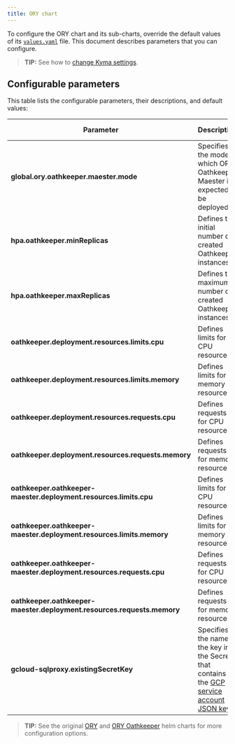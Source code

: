 ```yaml
---
title: ORY chart
---
```


To configure the ORY chart and its sub-charts, override the default values of its [`values.yaml`](https://github.com/kyma-project/kyma/blob/main/resources/ory/values.yaml) file. This document describes parameters that you can configure.

>**TIP:** See how to [change Kyma settings](../../04-operation-guides/operations/03-change-kyma-config-values.md).

## Configurable parameters

This table lists the configurable parameters, their descriptions, and default values:

| Parameter |  Description | Default value |
|-------|-------|:--------:|
| **global.ory.oathkeeper.maester.mode** | Specifies the mode in which ORY Oathkeeper Maester is expected to be deployed. | `sidecar` |
| **hpa.oathkeeper.minReplicas** |  Defines the initial number of created Oathkeeper instances. | `1` |
| **hpa.oathkeeper.maxReplicas** |  Defines the maximum number of created Oathkeeper instances. | `3` |
| **oathkeeper.deployment.resources.limits.cpu** | Defines limits for CPU resources. | `100m` |
| **oathkeeper.deployment.resources.limits.memory** | Defines limits for memory resources.| `128Mi` |
| **oathkeeper.deployment.resources.requests.cpu** | Defines requests for CPU resources. | `50m` |
| **oathkeeper.deployment.resources.requests.memory** | Defines requests for memory resources. | `64Mi` |
| **oathkeeper.oathkeeper-maester.deployment.resources.limits.cpu** | Defines limits for CPU resources. | `100m` |
| **oathkeeper.oathkeeper-maester.deployment.resources.limits.memory** | Defines limits for memory resources. | `50Mi` |
| **oathkeeper.oathkeeper-maester.deployment.resources.requests.cpu** | Defines requests for CPU resources. | `50m` |
| **oathkeeper.oathkeeper-maester.deployment.resources.requests.memory** | Defines requests for memory resources. | `20Mi` |
| **gcloud-sqlproxy.existingSecretKey** | Specifies the name of the key in the Secret that contains the [GCP service account JSON key](https://cloud.google.com/iam/docs/creating-managing-service-account-keys). | `gcp-sa.json` |

> **TIP:** See the original [ORY](https://github.com/ory/k8s/tree/master/helm/charts) and [ORY Oathkeeper](http://k8s.ory.sh/helm/oathkeeper.html) helm charts for more configuration options.
